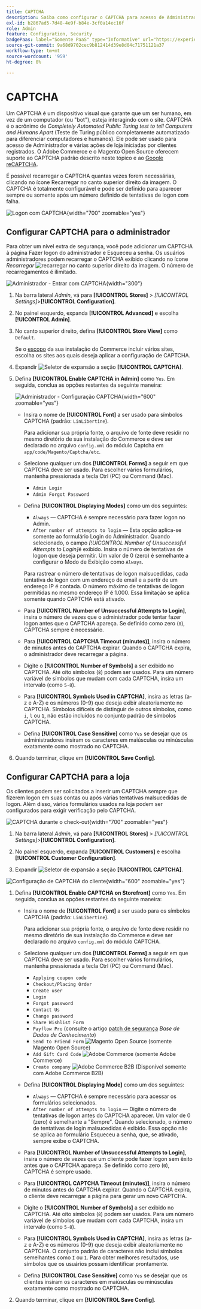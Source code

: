 ```yaml
---
title: CAPTCHA
description: Saiba como configurar o CAPTCHA para acesso de Administrador e várias ações de vitrine iniciadas por clientes registrados.
exl-id: b2867ad5-7d48-4e9f-b84e-3cf0a14ec16f
role: Admin
feature: Configuration, Security
badgePaas: label="Somente PaaS" type="Informative" url="https://experienceleague.adobe.com/pt-br/docs/commerce/user-guides/product-solutions" tooltip="Aplica-se somente a projetos do Adobe Commerce na nuvem (infraestrutura do PaaS gerenciada pela Adobe) e a projetos locais."
source-git-commit: 9a68d9702cec9b812414d39e8d04c71751121a37
workflow-type: tm+mt
source-wordcount: '959'
ht-degree: 0%

---
```


# CAPTCHA

Um CAPTCHA é um dispositivo visual que garante que um ser humano, em vez de um computador (ou &quot;bot&quot;), esteja interagindo com o site. CAPTCHA é o acrônimo de _Completely Automated Public Turing test to tell Computers and Humans Apart_ (Teste de Turing público completamente automatizado para diferenciar computadores e humanos). Ele pode ser usado para acesso de Administrador e várias ações de loja iniciadas por clientes registrados. O Adobe Commerce e o Magento Open Source oferecem suporte ao CAPTCHA padrão descrito neste tópico e ao [Google reCAPTCHA](security-google-recaptcha.md).

É possível recarregar o CAPTCHA quantas vezes forem necessárias, clicando no ícone Recarregar no canto superior direito da imagem. O CAPTCHA é totalmente configurável e pode ser definido para aparecer sempre ou somente após um número definido de tentativas de logon com falha.

![Logon com CAPTCHA](./assets/customer-account-login-captcha.png){width="700" zoomable="yes"}

## Configurar CAPTCHA para o administrador

Para obter um nível extra de segurança, você pode adicionar um CAPTCHA à página Fazer logon do administrador e Esqueceu a senha. Os usuários administradores podem recarregar o CAPTCHA exibido clicando no ícone _Recarregar_ ![recarregar](./assets/CAPTCHA-icon-reload.png) no canto superior direito da imagem. O número de recarregamentos é ilimitado.

![Administrador - Entrar com CAPTCHA](./assets/security-captcha-admin.png){width="300"}

1. Na barra lateral _Admin_, vá para **[!UICONTROL Stores]** > _[!UICONTROL Settings]_>**[!UICONTROL Configuration]**.

1. No painel esquerdo, expanda **[!UICONTROL Advanced]** e escolha **[!UICONTROL Admin]**.

1. No canto superior direito, defina **[!UICONTROL Store View]** como `Default`.

   Se o [escopo](../getting-started/websites-stores-views.md#scope-settings) da sua instalação do Commerce incluir vários sites, escolha os sites aos quais deseja aplicar a configuração de CAPTCHA.

1. Expandir ![Seletor de expansão](../assets/icon-display-expand.png) a seção **[!UICONTROL CAPTCHA]**.

1. Defina **[!UICONTROL Enable CAPTCHA in Admin]** como `Yes`. Em seguida, conclua as opções restantes da seguinte maneira:

   ![Administrador - Configuração CAPTCHA](../configuration-reference/advanced/assets/admin-captcha.png){width="600" zoomable="yes"}

   - Insira o nome de **[!UICONTROL Font]** a ser usado para símbolos CAPTCHA (padrão: `LinLibertine`).

     Para adicionar sua própria fonte, o arquivo de fonte deve residir no mesmo diretório de sua instalação do Commerce e deve ser declarado no arquivo `config.xml` do módulo Captcha em `app/code/Magento/Captcha/etc`.

   - Selecione qualquer um dos **[!UICONTROL Forms]** a seguir em que CAPTCHA deve ser usado. Para escolher vários formulários, mantenha pressionada a tecla Ctrl (PC) ou Command (Mac).

      - `Admin Login`
      - `Admin Forgot Password`

   - Defina **[!UICONTROL Displaying Modes]** como um dos seguintes:

      - `Always` — CAPTCHA é sempre necessário para fazer logon no Admin.
      - `After number of attempts to login` — Esta opção aplica-se somente ao formulário Login do Administrador. Quando selecionado, o campo _[!UICONTROL Number of Unsuccessful Attempts to Login]_&#x200B;é exibido. Insira o número de tentativas de logon que deseja permitir. Um valor de 0 (zero) é semelhante a configurar o Modo de Exibição como `Always`.

     Para rastrear o número de tentativas de logon malsucedidas, cada tentativa de logon com um endereço de email e a partir de um endereço IP é contada. O número máximo de tentativas de logon permitidas no mesmo endereço IP é 1.000. Essa limitação se aplica somente quando CAPTCHA está ativado.

   - Para **[!UICONTROL Number of Unsuccessful Attempts to Login]**, insira o número de vezes que o administrador pode tentar fazer logon antes que o CAPTCHA apareça. Se definido como zero (`0`), CAPTCHA sempre é necessário.

   - Para **[!UICONTROL CAPTCHA Timeout (minutes)]**, insira o número de minutos antes do CAPTCHA expirar. Quando o CAPTCHA expira, o administrador deve recarregar a página.

   - Digite o **[!UICONTROL Number of Symbols]** a ser exibido no CAPTCHA. Até oito símbolos (`8`) podem ser usados. Para um número variável de símbolos que mudam com cada CAPTCHA, insira um intervalo (como `5-8`).

   - Para **[!UICONTROL Symbols Used in CAPTCHA]**, insira as letras (a-z e A-Z) e os números (0-9) que deseja exibir aleatoriamente no CAPTCHA. Símbolos difíceis de distinguir de outros símbolos, como `i`, `l` ou `1`, não estão incluídos no conjunto padrão de símbolos CAPTCHA.

   - Defina **[!UICONTROL Case Sensitive]** como `Yes` se desejar que os administradores insiram os caracteres em maiúsculas ou minúsculas exatamente como mostrado no CAPTCHA.

1. Quando terminar, clique em **[!UICONTROL Save Config]**.

## Configurar CAPTCHA para a loja

Os clientes podem ser solicitados a inserir um CAPTCHA sempre que fizerem logon em suas contas ou após várias tentativas malsucedidas de logon. Além disso, vários formulários usados na loja podem ser configurados para exigir verificação pelo CAPTCHA.

![CAPTCHA durante o check-out](./assets/storefront-checkout-payment-captcha.png){width="700" zoomable="yes"}

1. Na barra lateral _Admin_, vá para **[!UICONTROL Stores]** > _[!UICONTROL Settings]_>**[!UICONTROL Configuration]**.

1. No painel esquerdo, expanda **[!UICONTROL Customers]** e escolha **[!UICONTROL Customer Configuration]**.

1. Expandir ![Seletor de expansão](../assets/icon-display-expand.png) a seção **[!UICONTROL CAPTCHA]**.

![Configuração de CAPTCHA do cliente](../configuration-reference/customers/assets/customer-configuration-captcha.png){width="600" zoomable="yes"}

1. Defina **[!UICONTROL Enable CAPTCHA on Storefront]** como `Yes`. Em seguida, conclua as opções restantes da seguinte maneira:

   - Insira o nome de **[!UICONTROL Font]** a ser usado para os símbolos CAPTCHA (padrão: `LinLibertine`).

     Para adicionar sua própria fonte, o arquivo de fonte deve residir no mesmo diretório de sua instalação do Commerce e deve ser declarado no arquivo `config.xml` do módulo CAPTCHA.

   - Selecione qualquer um dos **[!UICONTROL Forms]** a seguir em que CAPTCHA deve ser usado. Para escolher vários formulários, mantenha pressionada a tecla Ctrl (PC) ou Command (Mac).

      - `Applying coupon code`
      - `Checkout/Placing Order`
      - `Create user`
      - `Login`
      - `Forgot password`
      - `Contact Us`
      - `Change password`
      - `Share Wishlist Form`
      - `Payflow Pro` (consulte o artigo [patch de segurança](https://experienceleague.adobe.com/docs/commerce-knowledge-base/kb/troubleshooting/payments/paypal-payflow-pro-active-carding-activity.html?lang=pt-BR) _Base de Dados de Conhecimento_)
      - `Send to Friend Form` ![Magento Open Source](../assets/open-source.svg) (somente Magento Open Source)
      - `Add Gift Card Code` ![Adobe Commerce](../assets/adobe-logo.svg) (somente Adobe Commerce)
      - `Create company` ![Adobe Commerce B2B](../assets/b2b.svg) (Disponível somente com Adobe Commerce B2B)

   - Defina **[!UICONTROL Displaying Mode]** como um dos seguintes:

      - `Always` — CAPTCHA é sempre necessário para acessar os formulários selecionados.
      - `After number of attempts to login` — Digite o número de tentativas de logon antes do CAPTCHA aparecer. Um valor de 0 (zero) é semelhante a &quot;Sempre&quot;. Quando selecionado, o número de tentativas de login malsucedidas é exibido. Essa opção não se aplica ao formulário Esqueceu a senha, que, se ativado, sempre exibe o CAPTCHA.

   - Para **[!UICONTROL Number of Unsuccessful Attempts to Login]**, insira o número de vezes que um cliente pode fazer logon sem êxito antes que o CAPTCHA apareça. Se definido como zero (`0`), CAPTCHA é sempre usado.

   - Para **[!UICONTROL CAPTCHA Timeout (minutes)]**, insira o número de minutos antes do CAPTCHA expirar. Quando o CAPTCHA expira, o cliente deve recarregar a página para gerar um novo CAPTCHA.

   - Digite o **[!UICONTROL Number of Symbols]** a ser exibido no CAPTCHA. Até oito símbolos (`8`) podem ser usados. Para um número variável de símbolos que mudam com cada CAPTCHA, insira um intervalo (como `5-8`).

   - Para **[!UICONTROL Symbols Used in CAPTCHA]**, insira as letras (a-z e A-Z) e os números (0-9) que deseja exibir aleatoriamente no CAPTCHA. O conjunto padrão de caracteres não inclui símbolos semelhantes como `I` ou `1`. Para obter melhores resultados, use símbolos que os usuários possam identificar prontamente.

   - Defina **[!UICONTROL Case Sensitive]** como `Yes` se desejar que os clientes insiram os caracteres em maiúsculas ou minúsculas exatamente como mostrado no CAPTCHA.

1. Quando terminar, clique em **[!UICONTROL Save Config]**.
